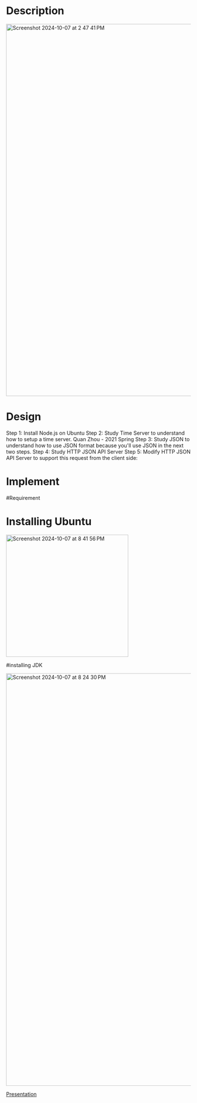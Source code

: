 # Description

<img width="1015" alt="Screenshot 2024-10-07 at 2 47 41 PM" src="https://github.com/user-attachments/assets/fe355044-9e09-4d98-8834-137abe7a61d8">


# Design

Step 1: Install Node.js on Ubuntu
Step 2: Study Time Server to understand how to setup a time server.
Quan Zhou - 2021 Spring
Step 3: Study JSON to understand how to use JSON format because you'll use JSON in the next two steps.
Step 4: Study HTTP JSON API Server
Step 5: Modify HTTP JSON API Server to support this request from the client side:


# Implement

#Requirement

# Installing Ubuntu

<img width="333" alt="Screenshot 2024-10-07 at 8 41 56 PM" src="https://github.com/user-attachments/assets/e8393ddb-67b5-45a9-8fc2-5f821e1f8f9e">


#installing JDK


<img width="1125" alt="Screenshot 2024-10-07 at 8 24 30 PM" src="https://github.com/user-attachments/assets/3f7de37f-5d0a-4dd9-a2df-5ab2d3268cdd">




[Presentation](https://docs.google.com/presentation/d/1SGjZQ4JaCV_G43ex8N2WF7s2SfsvGmfPNffXJCzzzuY/edit#slide=id.p)
